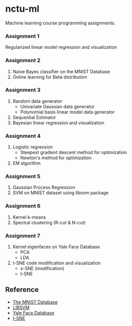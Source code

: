 # nctu-ml
Machine learning course programming assignments.
### Assignment 1
Regularized linear model regression and visualization
### Assignment 2
1. Naive Bayes classifier on the MNIST Database
2. Online learning for Beta distribution
### Assignment 3
1. Random data generator
   - Univariate Gaussian data generator
   - Polynomial basis linear model data generator
2. Sequential Estimator
3. Bayesian linear regression and visualization
### Assignment 4
1. Logistic regression
   - Steepest gradient descent method for optimization
   - Newton's method for optimization
2. EM algorithm
### Assignment 5
1. Gaussian Process Regression
2. SVM on MNIST dataset using libsvm package
### Assignment 6
1. Kernel k-means
2. Spectral clustering (R-cut & N-cut)
### Assignment 7
1. Kernel eigenfaces on Yale Face Database
   - PCA
   - LDA
2. t-SNE code modification and visualization
   - s-SNE (modification)
   - t-SNE
## Reference
- [The MNIST Database](http://yann.lecun.com/exdb/mnist/)
- [LIBSVM](https://www.csie.ntu.edu.tw/~cjlin/libsvm/)
- [Yale Face Database](http://vision.ucsd.edu/content/yale-face-database)
- [t-SNE](https://lvdmaaten.github.io/tsne/)
